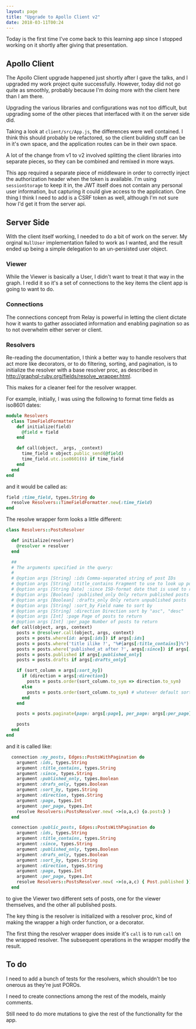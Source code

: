 ```yaml
---
layout: page
title: "Upgrade to Apollo Client v2"
date: 2018-03-11T00:24
---
```


Today is the first time I've come back to this learning app since I
stopped working on it shortly after giving that presentation.


## Apollo Client

The Apollo Client upgrade happened just shortly after I gave the
talks, and I upgraded my work project quite successfully. However,
today did not go quite as smoothly, probably because I'm doing more
with the client here than I am there.

Upgrading the various libraries and configurations was not too
difficult, but upgrading some of the other pieces that interfaced with
it on the server side did.

Taking a look at `client/src/App.js`, the differences were well
contained. I think this should probably be refactored, so the client
building stuff can be in it's own space, and the application routes
can be in their own space.

A lot of the change from v1 to v2 involved splitting the client
libraries into separate pieces, so they can be combined and remixed in
more ways.

This app required a separate piece of middleware in order to correctly
inject the authorization header when the token is available. I'm using
`sessionStorage` to keep it in, the JWT itself does not contain any
personal user information, but capturing it could give access to the
application. One thing I think I need to add is a CSRF token as well,
although I'm not sure how I'd get it from the server api.

## Server Side

With the client itself working, I needed to do a bit of work on the
server. My orginal `NullUser` implementation failed to work as I
wanted, and the result ended up being a simple delegation to an
un-persisted user object.

### Viewer

While the Viewer is basically a User, I didn't want to treat it that
way in the graph. I redid it so it's a set of connections to the key
items the client app is going to want to do.

### Connections

The connections concept from Relay is powerful in letting the client
dictate how it wants to gather associated information and enabling
pagination so as to not overwhelm either server or client.

### Resolvers

Re-reading the documentation, I think a better way to handle resolvers
that act more like decorators, or to do filtering, sorting, and
pagination, is to initialize the resolver with a base resolver proc,
as described in <http://graphql-ruby.org/fields/resolve_wrapper.html>.

This makes for a cleaner feel for the resolver wrapper.

For example, initially, I was using the following to format time
fields as iso8601 dates:

```ruby
module Resolvers
  class TimeFieldFormatter
    def initialize(field)
      @field = field
    end

    def call(object, _args, _context)
      time_field = object.public_send(@field)
      time_field.utc.iso8601(6) if time_field
    end
  end
end
```

and it would be called as:

```ruby
field :time_field, types.String do
  resolve Resolvers::TimeFieldFormatter.new(:time_field)
end
```

The resolve wrapper form looks a little different:

```ruby
class Resolvers::PostsResolver

  def initialize(resolver)
    @resolver = resolver
  end

  ##
  # The arguments specified in the query:
  #
  # @option args [String] :ids Comma-separated string of post IDs
  # @option args [String] :title_contains Fragment to use to look up posts by title
  # @option args [String Date] :since ISO-format date that is used to retrieve posts after
  # @option args [Boolean] :published_only Only return published posts
  # @option args [Boolean] :drafts_only Only return unpublished posts
  # @option args [String] :sort_by Field name to sort by
  # @option args [String] :direction Direction sort by "asc", "desc"
  # @option args [Int] :page Page of posts to return
  # @option args [Int] :per_page Number of posts to return
  def call(object, args, context)
    posts = @resolver.call(object, args, context)
    posts = posts.where(id: args[:ids]) if args[:ids]
    posts = posts.where('title ilike ?', "%#{args[:title_contains]}%") if args[:title_contains]
    posts = posts.where('published_at after ?', args[:since]) if args[:since]
    posts = posts.published if args[:published_only]
    posts = posts.drafts if args[:drafts_only]

    if (sort_column = args[:sort_by])
      if (direction = args[:direction])
        posts = posts.order(sort_column.to_sym => direction.to_sym)
      else
        posts = posts.order(sort_column.to_sym) # whatever default sort order is
      end
    end

    posts = posts.paginate(page: args[:page], per_page: args[:per_page])

    posts
  end
end
```

and it is called like:

```ruby
  connection :my_posts, Edges::PostsWithPagination do
    argument :ids, types.String
    argument :title_contains, types.String
    argument :since, types.String
    argument :published_only, types.Boolean
    argument :drafs_only, types.Boolean
    argument :sort_by, types.String
    argument :direction, types.String
    argument :page, types.Int
    argument :per_page, types.Int
    resolve Resolvers::PostsResolver.new( ->(o,a,c) {o.posts} )
  end

  connection :public_posts, Edges::PostsWithPagination do
    argument :ids, types.String
    argument :title_contains, types.String
    argument :since, types.String
    argument :published_only, types.Boolean
    argument :drafs_only, types.Boolean
    argument :sort_by, types.String
    argument :direction, types.String
    argument :page, types.Int
    argument :per_page, types.Int
    resolve Resolvers::PostsResolver.new( ->(o,a,c) { Post.published })
  end
```

to give the Viewer two different sets of posts, one for the viewer
themselves, and the other all published posts.

The key thing is the resolver is initialized with a resolver proc,
kind of making the wrapper a high order function, or a decorator.

The first thing the resolver wrapper does inside it's `call` is to run
`call` on the wrapped resolver. The subsequent operations in the
wrapper modify the result.

## To do

I need to add a bunch of tests for the resolvers, which shouldn't be
too onerous as they're just POROs.

I need to create connections among the rest of the models, mainly
comments.

Still need to do more mutations to give the rest of the functionality
for the app.
